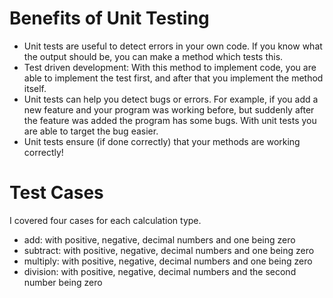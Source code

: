 # Benefits of Unit Testing

- Unit tests are useful to detect errors in your own code. If you know what the output should be, you can make a method
which tests this.
- Test driven development: With this method to implement code, you are able to implement the test first, and after that
you implement the method itself.
- Unit tests can help you detect bugs or errors. For example, if you add a new feature and your program was working 
before, but suddenly after the feature was added the program has some bugs. With unit tests you are able to target 
the bug easier.
- Unit tests ensure (if done correctly) that your methods are working correctly!

# Test Cases
I covered four cases for each calculation type.

- add: with positive, negative, decimal numbers and one being zero
- subtract: with positive, negative, decimal numbers and one being zero
- multiply: with positive, negative, decimal numbers and one being zero
- division: with positive, negative, decimal numbers and the second number being zero

